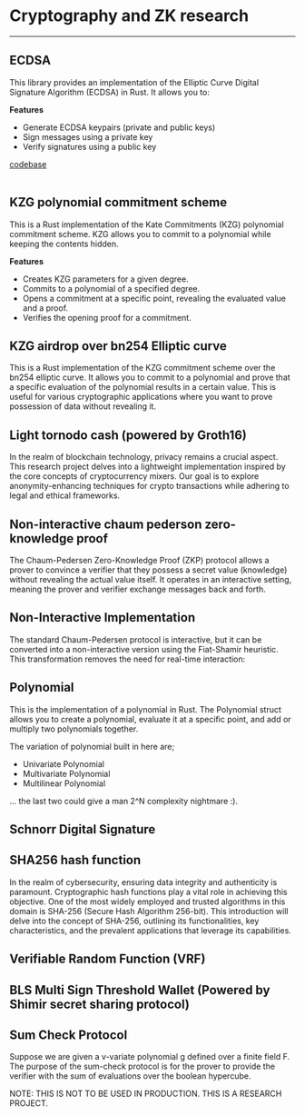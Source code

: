 # Cryptography and ZK research
-------------------------------

## ECDSA

This library provides an implementation of the Elliptic Curve Digital Signature Algorithm (ECDSA) in Rust. It allows you to:

**Features**
- Generate ECDSA keypairs (private and public keys)
- Sign messages using a private key
- Verify signatures using a public key


[codebase]()
<br>
<br>

## KZG polynomial commitment scheme

This is a Rust implementation of the Kate Commitments (KZG) polynomial commitment scheme. KZG allows you to commit to a polynomial while keeping the contents hidden.

**Features**

- Creates KZG parameters for a given degree.
- Commits to a polynomial of a specified degree.
- Opens a commitment at a specific point, revealing the evaluated value and a proof.
- Verifies the opening proof for a commitment.

## KZG airdrop over bn254 Elliptic curve

This is a Rust implementation of the KZG commitment scheme over the bn254 elliptic curve. It allows you to commit to a polynomial and prove that a specific evaluation of the polynomial results in a certain value. This is useful for various cryptographic applications where you want to prove possession of data without revealing it.


## Light tornodo cash (powered by Groth16)

In the realm of blockchain technology, privacy remains a crucial aspect. This research project delves into a lightweight implementation inspired by the core concepts of cryptocurrency mixers. Our goal is to explore anonymity-enhancing techniques for crypto transactions while adhering to legal and ethical frameworks.

## Non-interactive chaum pederson zero-knowledge proof

The Chaum-Pedersen Zero-Knowledge Proof (ZKP) protocol allows a prover to convince a verifier that they possess a secret value (knowledge) without revealing the actual value itself. It operates in an interactive setting, meaning the prover and verifier exchange messages back and forth.

## Non-Interactive Implementation
The standard Chaum-Pedersen protocol is interactive, but it can be converted into a non-interactive version using the Fiat-Shamir heuristic. This transformation removes the need for real-time interaction:

## Polynomial

This is the implementation of a polynomial in Rust. The Polynomial struct allows you to create a polynomial, evaluate it at a specific point, and add or multiply two polynomials together.

The variation of polynomial built in here are;
- Univariate Polynomial
- Multivariate Polynomial
- Multilinear Polynomial

... the last two could give a man 2^N complexity nightmare :).

## Schnorr Digital Signature

## SHA256 hash function
In the realm of cybersecurity, ensuring data integrity and authenticity is paramount. Cryptographic hash functions play a vital role in achieving this objective. One of the most widely employed and trusted algorithms in this domain is SHA-256 (Secure Hash Algorithm 256-bit). This introduction will delve into the concept of SHA-256, outlining its functionalities, key characteristics, and the prevalent applications that leverage its capabilities.

## Verifiable Random Function (VRF)

## BLS Multi Sign Threshold Wallet (Powered by Shimir secret sharing protocol)

## Sum Check Protocol

Suppose we are given a v-variate polynomial g defined over a finite field F. The purpose of the sum-check protocol is for the prover to provide the verifier with the sum of evaluations over the boolean hypercube.











NOTE: THIS IS NOT TO BE USED IN PRODUCTION. THIS IS A RESEARCH PROJECT.
